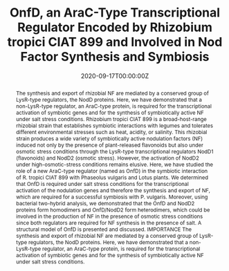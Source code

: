 ---
title: "OnfD, an AraC-Type Transcriptional Regulator Encoded by Rhizobium tropici CIAT 899 and Involved in Nod Factor Synthesis and Symbiosis"
authors:

- Pablo del Cerro
- Paula Ayala-García
- Pablo Buzón 
- admin
- Francisco Javier López-Baena 
- Francisco Javier Ollero 
- Francisco Pérez-Montaño

author_notes:
# - "Equal contribution"
# - "Equal contribution"
date: "2020-09-17T00:00:00Z"
doi: "https://doi.org/10.1128/AEM.01297-20"

# Schedule page publish date (NOT publication's date).
publishDate: "2017-04-01T00:00:00Z"

# Publication type.
# Legend: 0 = Uncategorized; 1 = Conference paper; 2 = Journal article;
# 3 = Preprint / Working Paper; 4 = Report; 5 = Book; 6 = Book section;
# 7 = Thesis; 8 = Patent
publication_types: ["2"]

# Publication name and optional abbreviated publication name.
publication: "*Applied and Environmental Microbiology*, 86 (19)"
publication_short: ""

abstract: The synthesis and export of rhizobial NF are mediated by a conserved group of LysR-type regulators, the NodD proteins. Here, we have demonstrated that a non-LysR-type regulator, an AraC-type protein, is required for the transcriptional activation of symbiotic genes and for the synthesis of symbiotically active NF under salt stress conditions. Rhizobium tropici CIAT 899 is a broad-host-range rhizobial strain that establishes symbiotic interactions with legumes and tolerates different environmental stresses such as heat, acidity, or salinity. This rhizobial strain produces a wide variety of symbiotically active nodulation factors (NF) induced not only by the presence of plant-released flavonoids but also under osmotic stress conditions through the LysR-type transcriptional regulators NodD1 (flavonoids) and NodD2 (osmotic stress). However, the activation of NodD2 under high-osmotic-stress conditions remains elusive. Here, we have studied the role of a new AraC-type regulator (named as OnfD) in the symbiotic interaction of R. tropici CIAT 899 with Phaseolus vulgaris and Lotus plants. We determined that OnfD is required under salt stress conditions for the transcriptional activation of the nodulation genes and therefore the synthesis and export of NF, which are required for a successful symbiosis with P. vulgaris. Moreover, using bacterial two-hybrid analysis, we demonstrated that the OnfD and NodD2 proteins form homodimers and OnfD/NodD2 form heterodimers, which could be involved in the production of NF in the presence of osmotic stress conditions since both regulators are required for NF synthesis in the presence of salt. A structural model of OnfD is presented and discussed. IMPORTANCE The synthesis and export of rhizobial NF are mediated by a conserved group of LysR-type regulators, the NodD proteins. Here, we have demonstrated that a non-LysR-type regulator, an AraC-type protein, is required for the transcriptional activation of symbiotic genes and for the synthesis of symbiotically active NF under salt stress conditions.

# Summary. An optional shortened abstract.
# summary: Lorem ipsum dolor sit amet, consectetur adipiscing elit. Duis posuere tellus ac convallis placerat. Proin tincidunt magna sed ex sollicitudin condimentum.

# links:
# - name: ""
#   url: ""
url_pdf: "https://journals.asm.org/doi/pdf/10.1128/AEM.01297-20"
# url_code: ''
# url_dataset: ''
# url_poster: ''
# url_project: ''
# url_slides: ''
# url_source: ''
# url_video: ''

tags:
- Source Themes
featured: true

# Featured image
# To use, add an image named `featured.jpg/png` to your page's folder. 
image:
  caption: ''
  focal_point: ""

# Associated Projects (optional).
#   Associate this publication with one or more of your projects.
#   Simply enter your project's folder or file name without extension.
#   E.g. `internal-project` references `content/project/internal-project/index.md`.
#   Otherwise, set `projects: []`.
projects: []

# Slides (optional).
#   Associate this publication with Markdown slides.
#   Simply enter your slide deck's filename without extension.
#   E.g. `slides: "example"` references `content/slides/example/index.md`.
#   Otherwise, set `slides: ""`.
# slides: example
---